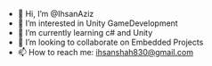 - 👋 Hi, I’m @IhsanAziz
- 👀 I’m interested in Unity GameDevelopment
- 🌱 I’m currently learning c# and Unity
- 💞️ I’m looking to collaborate on Embedded Projects
- 📫 How to reach me: ihsanshah830@gmail.com

<!---
IhsanAziz/IhsanAziz is a ✨ special ✨ repository because its `README.md` (this file) appears on your GitHub profile.
You can click the Preview link to take a look at your changes.
--->
